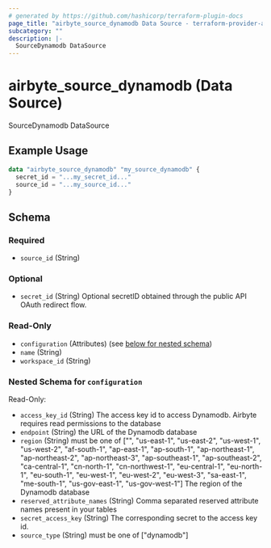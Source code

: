 ```yaml
---
# generated by https://github.com/hashicorp/terraform-plugin-docs
page_title: "airbyte_source_dynamodb Data Source - terraform-provider-airbyte"
subcategory: ""
description: |-
  SourceDynamodb DataSource
---
```


# airbyte_source_dynamodb (Data Source)

SourceDynamodb DataSource

## Example Usage

```terraform
data "airbyte_source_dynamodb" "my_source_dynamodb" {
  secret_id = "...my_secret_id..."
  source_id = "...my_source_id..."
}
```

<!-- schema generated by tfplugindocs -->
## Schema

### Required

- `source_id` (String)

### Optional

- `secret_id` (String) Optional secretID obtained through the public API OAuth redirect flow.

### Read-Only

- `configuration` (Attributes) (see [below for nested schema](#nestedatt--configuration))
- `name` (String)
- `workspace_id` (String)

<a id="nestedatt--configuration"></a>
### Nested Schema for `configuration`

Read-Only:

- `access_key_id` (String) The access key id to access Dynamodb. Airbyte requires read permissions to the database
- `endpoint` (String) the URL of the Dynamodb database
- `region` (String) must be one of ["", "us-east-1", "us-east-2", "us-west-1", "us-west-2", "af-south-1", "ap-east-1", "ap-south-1", "ap-northeast-1", "ap-northeast-2", "ap-northeast-3", "ap-southeast-1", "ap-southeast-2", "ca-central-1", "cn-north-1", "cn-northwest-1", "eu-central-1", "eu-north-1", "eu-south-1", "eu-west-1", "eu-west-2", "eu-west-3", "sa-east-1", "me-south-1", "us-gov-east-1", "us-gov-west-1"]
The region of the Dynamodb database
- `reserved_attribute_names` (String) Comma separated reserved attribute names present in your tables
- `secret_access_key` (String) The corresponding secret to the access key id.
- `source_type` (String) must be one of ["dynamodb"]


